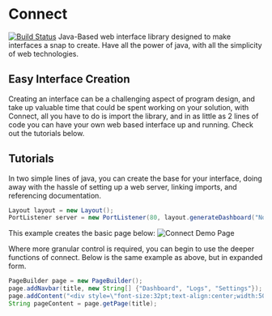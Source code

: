 # Connect
[![Build Status](https://travis-ci.org/Notelek/connect.svg)](https://travis-ci.org/Notelek/connect)
Java-Based web interface library designed to make interfaces a snap to create. Have all the power of java, with all the simplicity of web technologies.


## Easy Interface Creation
Creating an interface can be a challenging aspect of program design, and take up valuable time that could be spent working on your solution, with Connect, all you have to do is import the library, and in as little as 2 lines of code you can have your own web based interface up and running. Check out the tutorials below.

## Tutorials
In two simple lines of java, you can create the base for your interface, doing away with the hassle of setting up a web server, linking imports, and referencing documentation.

```Java
Layout layout = new Layout();
PortListener server = new PortListener(80, layout.generateDashboard("Notelek Connect"));
```

This example creates the basic page below:
![Connect Demo Page](http://i.imgur.com/nusC9yN.png)

Where more granular control is required, you can begin to use the deeper functions of connect. Below is the same example as above, but in expanded form.

```Java
PageBuilder page = new PageBuilder();
page.addNavbar(title, new String[] {"Dashboard", "Logs", "Settings"});
page.addContent("<div style=\"font-size:32pt;text-align:center;width:500px;position:absolute;top:30%;left:50%;margin-left:-250px;\">Dashboard Demo</div>");
String pageContent = page.getPage(title);
```
